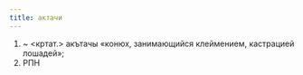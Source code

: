 ```yaml
---
title: актачи
---
```


1. ~ <кртат.> акътачы «конюх, занимающийся клеймением, кастрацией лошадей»;
2. РПН
